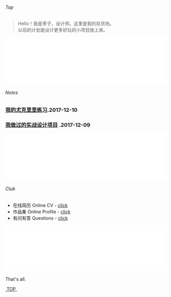 ###### Top
> Hello！我是枣子，设计师。这里是我的存货地。  
> 以后的计划是设计更多好玩的小项目放上来。

![bg](assets/pic/empty.png)

###### Notes

### [我的尤克里里练习](music).2017-12-10
### [我做过的实战设计项目][3] .2017-12-09

![bg](assets/pic/empty.png)


###### Club
- 在线简历 Online CV - [click][4]
- 作品集 Online Profile - [click][5]
- 有问有答 Questions - [click][6]


![bg](assets/pic/empty.png)



That's all.



[ TOP ][7]




[1]:	#club
[2]:	#work
[3]:	about
[4]:	https://dosthcool.github.io/cho-moon.html
[5]:	https://dosthcool.github.io
[6]:	https://dosthcool.github.io/questions.html
[7]:	#top

